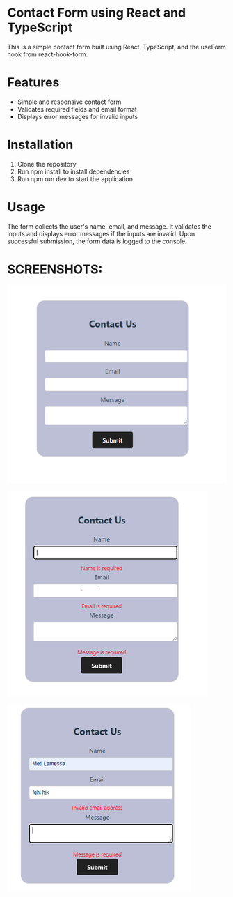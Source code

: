# Contact Form using React and TypeScript

This is a simple contact form built using React, TypeScript, and the useForm hook from react-hook-form.

# Features

- Simple and responsive contact form
- Validates required fields and email format
- Displays error messages for invalid inputs

# Installation

1. Clone the repository
2. Run npm install to install dependencies
3. Run npm run dev to start the application

# Usage

The form collects the user's name, email, and message. It validates the inputs and displays error messages if the inputs are invalid. Upon successful submission, the form data is logged to the console.

# SCREENSHOTS:

![Image1](src/assets/image%201.PNG)


![Image1](src/assets/image2.PNG)


![Image1](src/assets/image3.PNG)
